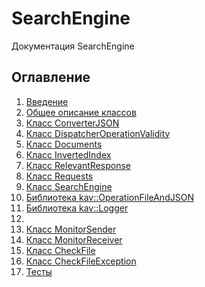 # SearchEngine
Документация SearchEngine

## Оглавление
1. [Введение](./introduction/introduction.md)
2. [Общее описание классов](./general-description-classes/general-description-classes.md)
3. [Класс ConverterJSON](./ConverterJSON/ConverterJSON.md)
4. [Класс DispatcherOperationValidity](./DispatcherOperationValidity/DispatcherOperationValidity.md)
5. [Класс Documents](./Documents/Documents.md)
6. [Класс InvertedIndex](./InvertedIndex/InvertedIndex.md)
7. [Класс RelevantResponse](./RelevantResponse/RelevantResponse.md)
8. [Класс Requests](./Requests/Requests.md)
9. [Класс SearchEngine](./SearchEngine/SearchEngine.md)
10. [Библиотека kav::OperationFileAndJSON](./OperationFileAndJSON/OperationFileAndJSON.md)
11. [Библиотека kav::Logger](./Logger/Logger.md)
12. 
13. [Класс MonitorSender](./MonitorSender/MonitorSender.md)
14. [Класс MonitorReceiver](./MonitorReceiver/MonitorReceiver.md)
15. [Класс CheckFile](./CheckFile/CheckFile.md)
16. [Класс CheckFileException](./CheckFileException/CheckFileException.md)
17. [Тесты](./Tests/tests.md)
